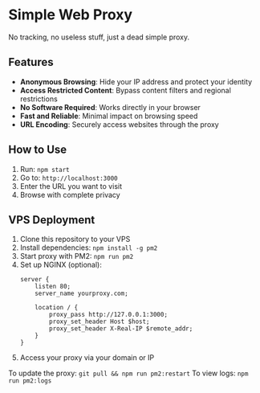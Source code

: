 # Simple Web Proxy

No tracking, no useless stuff, just a dead simple proxy.

## Features

- **Anonymous Browsing**: Hide your IP address and protect your identity
- **Access Restricted Content**: Bypass content filters and regional restrictions
- **No Software Required**: Works directly in your browser
- **Fast and Reliable**: Minimal impact on browsing speed
- **URL Encoding**: Securely access websites through the proxy

## How to Use

1. Run: `npm start`
2. Go to: `http://localhost:3000`
3. Enter the URL you want to visit
4. Browse with complete privacy

## VPS Deployment


1. Clone this repository to your VPS
2. Install dependencies: `npm install -g pm2`
3. Start proxy with PM2: `npm run pm2`
4. Set up NGINX (optional):
   ```
   server {
       listen 80;
       server_name yourproxy.com;

       location / {
           proxy_pass http://127.0.0.1:3000;
           proxy_set_header Host $host;
           proxy_set_header X-Real-IP $remote_addr;
       }
   }
   ```
5. Access your proxy via your domain or IP

To update the proxy: `git pull && npm run pm2:restart`
To view logs: `npm run pm2:logs`